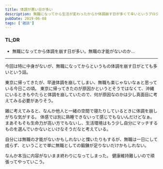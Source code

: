 ```yaml
---
title: 体調が悪い日が多い
description: 無職になってから生活が変わったからか体調崩す日が多くて辛いというブログ記事。
pubDate: 2019-06-08
tags: ['雑談']
---
```


### TL;DR
- 無職になってから体調を崩す日が多い。無職の才能がないのか...
---

今回は特に中身がないが、無職になってからというもの体調を崩す日がとても多いという話。

東京に帰ってきたが、早速体調を崩してしまい、無職も楽じゃないなぁと思っている今日この頃。
東京に帰ってきたのが原因かというとそうではなくて、沖縄にいるときもやたらと体調を崩していたので、何が原因なのかは少し真面目に考えてみる必要がありそう。

雑に考えてみると、なんか他人と一緒の空間で寝たりしているときに体調を崩しがちな気がする。
体感では別に熟睡できないって感じでもないんだけどなぁ。
まあそもそも生命力が高い方でもないし、生活環境はもう少し自分にマッチするものを選んでいかないといけなそうだなと考えている。

自分には無職の才能がないかもしれないと慄いたりもするが、無職は一日にして成らず、ということで単に無職としての鍛錬が足りないだけかもしれない。

なんか本当に内容がないまま終わりになってしまった。
健康維持難しいので頑張ってやっていこう。
